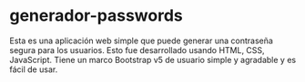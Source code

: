 # generador-passwords
Esta es una aplicación web simple que puede generar una contraseña segura para los usuarios. Esto fue desarrollado usando HTML, CSS, JavaScript. Tiene un marco Bootstrap v5 de usuario simple y agradable y es fácil de usar.   
